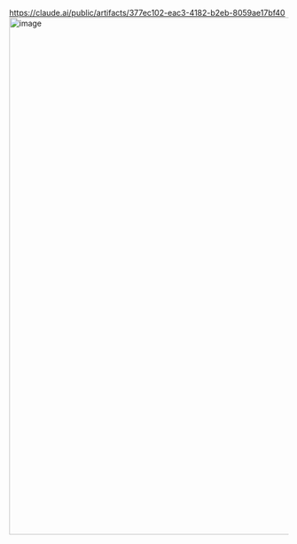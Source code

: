 https://claude.ai/public/artifacts/377ec102-eac3-4182-b2eb-8059ae17bf40
<img width="869" height="934" alt="image" src="https://github.com/user-attachments/assets/dbda4fe2-d414-4c2b-a700-52dd892f9e19" />

